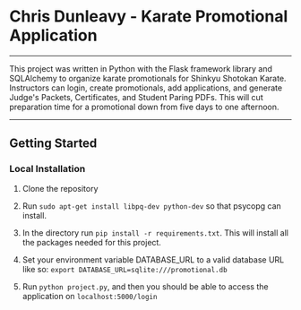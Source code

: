 # Chris Dunleavy - Karate Promotional Application
----
This project was written in Python with the Flask framework library and SQLAlchemy to organize karate promotionals for Shinkyu Shotokan Karate. Instructors can login, create promotionals, add applications, and generate Judge's Packets, Certificates, and Student Paring PDFs. This will cut preparation time for a promotional down from five days to one afternoon.

----
## Getting Started
### Local Installation
1. Clone the repository

2. Run `sudo apt-get install libpq-dev python-dev` so that psycopg can install.

3. In the directory run `pip install -r requirements.txt`. This will install all the packages needed for this project.

4. Set your environment variable DATABASE_URL to a valid database URL like so: `export DATABASE_URL=sqlite:///promotional.db`

5. Run `python project.py`, and then you should be able to access the application on `localhost:5000/login`


